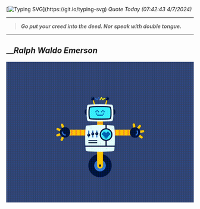[![Typing SVG](https://readme-typing-svg.herokuapp.com?font=Press+Start+2P&color=C2F784&size=35&width=900&height=100&lines=Hello+World%2C+I'm+Hung+!)](https://git.io/typing-svg) 
_Quote Today (07:42:43 4/7/2024)_
___
>**_Go put your creed into the deed. Nor speak with double tongue._**
___

## __**_Ralph Waldo Emerson_**

![RobotDance](src/assets/images/robot-dancing-dribble.gif?style=center)
